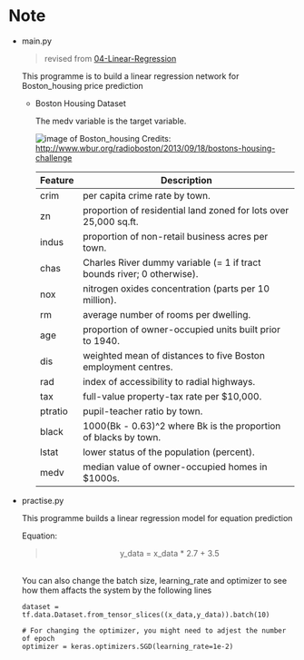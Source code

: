 # Note

- main.py
    > revised from [04-Linear-Regression](https://github.com/dragen1860/TensorFlow-2.x-Tutorials/tree/master/04-Linear-Regression)

    This programme is to build a linear regression network for Boston_housing price prediction

    - Boston Housing Dataset

        The medv variable is the target variable.

        ![image of Boston_housing](http://wordpress.wbur.org/wp-content/uploads/2013/09/housing-photo1-1000x664.jpg)
        Credits: http://www.wbur.org/radioboston/2013/09/18/bostons-housing-challenge

        | Feature | Description |
        | ------- | ----------- |
        | crim    | per capita crime rate by town.  |
        | zn      | proportion of residential land zoned for lots over 25,000 sq.ft. |
        | indus   | proportion of non-retail business acres per town. |
        | chas    | Charles River dummy variable (= 1 if tract bounds river; 0 otherwise). |
        | nox     | nitrogen oxides concentration (parts per 10 million). |
        | rm      | average number of rooms per dwelling. |
        | age     | proportion of owner-occupied units built prior to 1940. |
        | dis     | weighted mean of distances to five Boston employment centres. |
        | rad     | index of accessibility to radial highways. |
        | tax     | full-value property-tax rate per \$10,000. |
        | ptratio | pupil-teacher ratio by town. |
        | black   | 1000(Bk - 0.63)^2 where Bk is the proportion of blacks by town. |
        | lstat   | lower status of the population (percent). |
        | medv    | median value of owner-occupied homes in \$1000s. |
    
    

    

- practise.py
    
    This programme builds a linear regression model for equation prediction

    Equation: 

    > <p style="text-align: center;"> y_data = x_data * 2.7 + 3.5 </p>


    <br>
    You can also change the batch size, learning_rate and optimizer to see how them affacts the system by the following lines

    
    
    ```# change the batch size
    dataset = tf.data.Dataset.from_tensor_slices((x_data,y_data)).batch(10)
    ```

    ```
    # For changing the optimizer, you might need to adjest the number of epoch
    optimizer = keras.optimizers.SGD(learning_rate=1e-2)
    ```
    

        